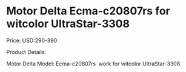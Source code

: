 # Motor Delta Ecma-c20807rs for witcolor UltraStar-3308

Price: USD:290-390

Product Details:

Motor Delta Model: Ecma-c20807rs  work for witcolor UltraStar-3308